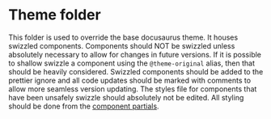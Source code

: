 # Theme folder

This folder is used to override the base docusaurus theme. It houses swizzled components. Components should NOT be swizzled unless absolutely necessary to allow for changes in future versions. If it is possible to shallow swizzle a component using the `@theme-original` alias, then that should be heavily considered. Swizzled components should be added to the prettier ignore and all code updates should be marked with comments to allow more seamless version updating. The styles file for components that have been unsafely swizzle should absolutely not be edited. All styling should be done from the [component partials](/src/styles/components).
